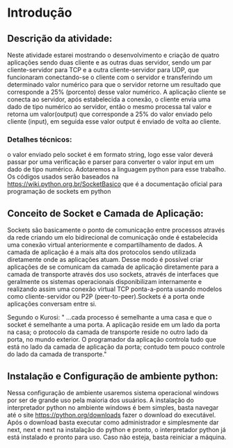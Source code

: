 # **Introdução**

## **Descrição da atividade:**

Neste atividade estarei mostrando o desenvolvimento e criação de quatro aplicações sendo duas cliente e as outras duas servidor, sendo um par cliente-servidor para TCP e a outra cliente-servidor para UDP, que funcionaram conectando-se o cliente com o servidor e transferindo um determinado valor numérico para que o servidor retorne um resultado que corresponde a 25% (porcento) desse valor numérico. A aplicação cliente se conecta ao servidor, após estabelecida a conexão, o cliente envia uma dado de tipo numérico ao servidor, então o mesmo processa tal valor e retorna um valor(output) que corresponde a 25% do valor enviado pelo cliente (input), em seguida esse valor output é enviado de volta ao cliente.

### **Detalhes técnicos:**
o valor enviado pelo socket é em formato string, logo esse valor deverá passar por uma verificação e parser para converter o valor input em um dado de tipo numérico.
Adotaremos a linguagem python para esse trabalho.
Os códigos usados serão baseados na https://wiki.python.org.br/SocketBasico que é a documentação oficial para programação de sockets em python



## **Conceito de Socket e Camada de Aplicação:**

Sockets são basicamente o ponto de comunicação entre processos através da rede criando um elo bidirecional de comunicação onde é estabelecida uma conexão virtual anteriormente e compartilhamento de dados. A camada de aplicação é a mais alta dos protocolos sendo utilizada diretamente onde as aplicações atuam. Desse modo é possível criar aplicações de se comunicam da camada de aplicação diretamente para a camada de transporte através dos uso sockets, através de interfaces que geralmente os sistemas operacionais disponibilizam internamente e realizando assim uma conexão virtual TCP ponta-a-ponta usando modelos como cliente-servidor ou P2P (peer-to-peer).Sockets é a porta onde aplicações conversam entre si.

Segundo o Kurosi: " ...cada processo é semelhante a uma casa e que o socket é semelhante a uma porta. A aplicação reside em um lado da porta na casa; o protocolo da camada de transporte reside no outro lado da porta, no mundo exterior. O programador da aplicação controla tudo que está no lado da camada de aplicação da porta; contudo tem pouco controle do lado da camada de transporte."



## **Instalação e Configuração de ambiente python:**

Nessa configuração de ambiente usaremos sistema operacional windows por ser de grande uso pela maioria dos usuários. A instalação do interpretador python no ambiente windows é bem simples, basta navegar até o site https://python.org/downloads fazer o download do executável. Após o download basta executar como administrador e simplesmente dar next, next e next na instalação do python e pronto, o interpretador python já está instalado e pronto para uso. Caso não esteja, basta reiniciar a máquina.
